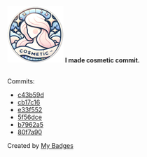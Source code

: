 <img src="https://github.com/my-badges/my-badges/blob/master/src/all-badges/cosmetic-commit/cosmetic-commit.png?raw=true" alt="I made cosmetic commit." title="I made cosmetic commit." width="128">
<strong>I made cosmetic commit.</strong>
<br><br>

Commits:

- <a href="https://github.com/andrewjswan/mediaportal-fanart-handler/commit/c43b59dda329858cd1967765250e27693f2fdc27">c43b59d</a>
- <a href="https://github.com/andrewjswan/rsshub-addon/commit/cb17c164e0c0a5f20d4e1b6eb795f2528b1b61ec">cb17c16</a>
- <a href="https://github.com/andrewjswan/snmp2mqtt-addon/commit/e33f552d521afd1a9050c65fc9fef69a742c4de2">e33f552</a>
- <a href="https://github.com/andrewjswan/snmp2mqtt-addon/commit/5f56dce3446d17f78d23474ba3cb3c3cba56583d">5f56dce</a>
- <a href="https://github.com/andrewjswan/snmp2mqtt/commit/b7962a5c5c1bf542ced9012989e33f5f01a3ce3e">b7962a5</a>
- <a href="https://github.com/andrewjswan/snmp2mqtt/commit/80f7a90c3aa92b637e3eb3f0c36038a3cfba8954">80f7a90</a>


Created by <a href="https://github.com/my-badges/my-badges">My Badges</a>